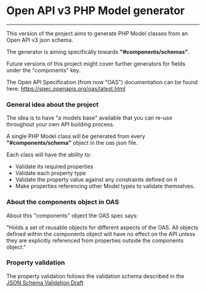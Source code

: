 # Open API v3 PHP Model generator
---

This version of the project aims to generate PHP Model classes from an Open API v3 json schema. 

The generator is aiming specifically towards **"#components/schemas"**. 

Future versions of this project might cover further generators for fields under the "components" key.

The Open API Specification (from now "OAS") documentation can be found here: https://spec.openapis.org/oas/latest.html

### General idea about the project

The idea is to have "a models base" available that you can re-use throughout your own API building process.

A single PHP Model class will be generated from every **"#components/schema"** object in the oas json file.

Each class will have the ability to:

- Validate its required properties
- Validate each property type
- Validate the property value against any constraints defined on it
- Make properties referencing other Model types to validate themselves.

### About the components object in OAS

About this "components" object the OAS spec says:

"Holds a set of reusable objects for different aspects of the OAS. All objects defined within the components object will have no effect on the API unless they are explicitly referenced from properties outside the components object."

### Property validation

The property validation follows the validation schema described in the [JSON Schema Validation Draft](https://json-schema.org/draft/2020-12/json-schema-validation.html#name-a-vocabulary-for-structural)

